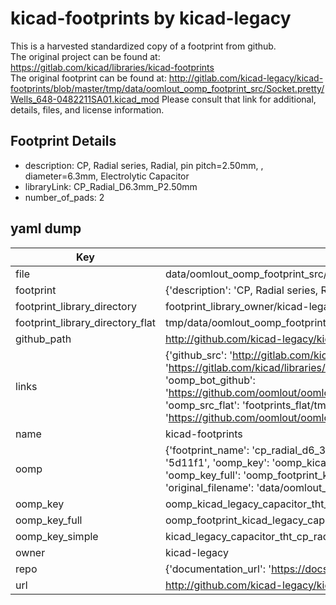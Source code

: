 # kicad-footprints by kicad-legacy  
This is a harvested standardized copy of a footprint from github.  
The original project can be found at:  
https://gitlab.com/kicad/libraries/kicad-footprints  
The original footprint can be found at:
http://gitlab.com/kicad-legacy/kicad-footprints/blob/master/tmp/data/oomlout_oomp_footprint_src/Socket.pretty/Wells_648-0482211SA01.kicad_mod
Please consult that link for additional, details, files, and license information.  
## Footprint Details
* description: CP, Radial series, Radial, pin pitch=2.50mm, , diameter=6.3mm, Electrolytic Capacitor  
* libraryLink: CP_Radial_D6.3mm_P2.50mm  
* number_of_pads: 2  
## yaml dump  
| Key | Value |  
| --- | --- |  
| file | data/oomlout_oomp_footprint_src/kicad-footprints/Capacitor_THT.pretty/CP_Radial_D6.3mm_P2.50mm.kicad_mod |  
| footprint | {'description': 'CP, Radial series, Radial, pin pitch=2.50mm, , diameter=6.3mm, Electrolytic Capacitor', 'libraryLink': 'CP_Radial_D6.3mm_P2.50mm', 'number_of_pads': 2} |  
| footprint_library_directory | footprint_library_owner/kicad-legacy_kicad-footprints |  
| footprint_library_directory_flat | tmp/data/oomlout_oomp_footprint_src/footprints_flat/kicad_legacy_capacitor_tht_cp_radial_d6_3mm_p2_50mm/working |  
| github_path | http://github.com/kicad-legacy/kicad-footprints/blob/master/tmp/data/oomlout_oomp_footprint_src/Capacitor_THT.pretty/CP_Radial_D6.3mm_P2.50mm.kicad_mod |  
| links | {'github_src': 'http://gitlab.com/kicad-legacy/kicad-footprints/blob/master/tmp/data/oomlout_oomp_footprint_src/Socket.pretty/Wells_648-0482211SA01.kicad_mod', 'github_src_repo': 'https://gitlab.com/kicad/libraries/kicad-footprints', 'oomp_bot': 'tmp/data/oomlout_oomp_footprint_src/footprints/kicad_legacy_capacitor_tht_cp_radial_d6_3mm_p2_50mm/working', 'oomp_bot_github': 'https://github.com/oomlout/oomlout_oomp_footprint_bot/tree/main/tmp/data/oomlout_oomp_footprint_src/footprints/kicad_legacy_capacitor_tht_cp_radial_d6_3mm_p2_50mm/working', 'oomp_src_flat': 'footprints_flat/tmp/data/oomlout_oomp_footprint_src/footprints_flat/kicad_legacy_capacitor_tht_cp_radial_d6_3mm_p2_50mm/working', 'oomp_src_flat_github': 'https://github.com/oomlout/oomlout_oomp_footprint_src/tree/main/tmp/data/oomlout_oomp_footprint_src/footprints_flat/kicad_legacy_capacitor_tht_cp_radial_d6_3mm_p2_50mm/working'} |  
| name | kicad-footprints |  
| oomp | {'footprint_name': 'cp_radial_d6_3mm_p2_50mm', 'library_name': 'capacitor_tht', 'md5': '5d11f15ba6bdb11090b14f4bfdf08c25', 'md5_10': '5d11f15ba6', 'md5_5': '5d11f', 'md5_6': '5d11f1', 'oomp_key': 'oomp_kicad_legacy_capacitor_tht_cp_radial_d6_3mm_p2_50mm', 'oomp_key_extra': 'oomp_footprint_kicad_legacy_capacitor_tht_cp_radial_d6_3mm_p2_50mm', 'oomp_key_full': 'oomp_footprint_kicad_legacy_capacitor_tht_cp_radial_d6_3mm_p2_50mm_5d11f1', 'oomp_key_simple': 'kicad_legacy_capacitor_tht_cp_radial_d6_3mm_p2_50mm', 'original_filename': 'data/oomlout_oomp_footprint_src/kicad-footprints/Capacitor_THT.pretty/CP_Radial_D6.3mm_P2.50mm.kicad_mod', 'owner_name': 'kicad_legacy'} |  
| oomp_key | oomp_kicad_legacy_capacitor_tht_cp_radial_d6_3mm_p2_50mm |  
| oomp_key_full | oomp_footprint_kicad_legacy_capacitor_tht_cp_radial_d6_3mm_p2_50mm |  
| oomp_key_simple | kicad_legacy_capacitor_tht_cp_radial_d6_3mm_p2_50mm |  
| owner | kicad-legacy |  
| repo | {'documentation_url': 'https://docs.github.com/rest/repos/repos#get-a-repository', 'message': 'Not Found'} |  
| url | http://github.com/kicad-legacy/kicad-footprints |  

